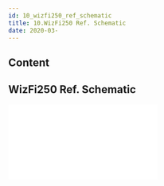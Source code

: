 ```yaml
---
id: 10_wizfi250_ref_schematic
title: 10.WizFi250 Ref. Schematic
date: 2020-03-
---
```



## Content
## WizFi250 Ref. Schematic

![Ref
Schematic](/products/wizfi250/wizfi250ds/wizfi250_ref_schematic_140729.pdf)
